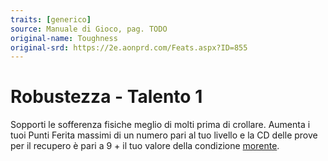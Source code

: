 ```yaml
---
traits: [generico]
source: Manuale di Gioco, pag. TODO
original-name: Toughness
original-srd: https://2e.aonprd.com/Feats.aspx?ID=855
---
```


# Robustezza - Talento 1

Sopporti le sofferenza fisiche meglio di molti prima di crollare. Aumenta i tuoi
Punti Ferita massimi di un numero pari al tuo livello e la CD delle prove per il
recupero è pari a 9 + il tuo valore della condizione
[morente](/condizioni/morente).
